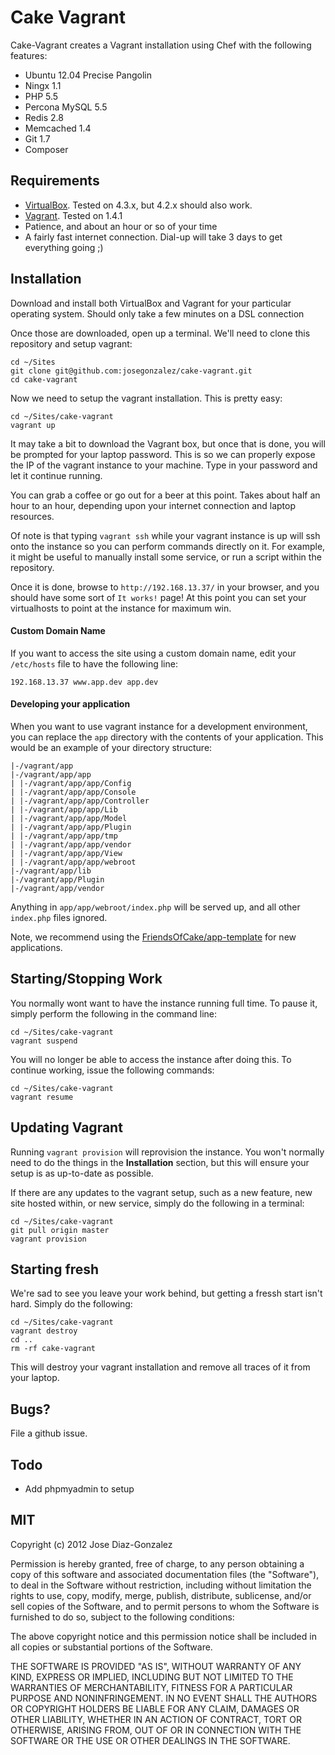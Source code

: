 # Cake Vagrant

Cake-Vagrant creates a Vagrant installation using Chef with the following features:

- Ubuntu 12.04 Precise Pangolin
- Ningx 1.1
- PHP 5.5
- Percona MySQL 5.5
- Redis 2.8
- Memcached 1.4
- Git 1.7
- Composer

## Requirements

- [VirtualBox](https://www.virtualbox.org/wiki/Downloads). Tested on 4.3.x, but 4.2.x should also work.
- [Vagrant](http://www.vagrantup.com/downloads.html). Tested on 1.4.1
- Patience, and about an hour or so of your time
- A fairly fast internet connection. Dial-up will take 3 days to get everything going ;)

## Installation

Download and install both VirtualBox and Vagrant for your particular operating system. Should only take a few minutes on a DSL connection

Once those are downloaded, open up a terminal. We'll need to clone this repository and setup vagrant:

    cd ~/Sites
    git clone git@github.com:josegonzalez/cake-vagrant.git
    cd cake-vagrant

Now we need to setup the vagrant installation. This is pretty easy:

    cd ~/Sites/cake-vagrant
    vagrant up

It may take a bit to download the Vagrant box, but once that is done, you will be prompted for your laptop password. This is so we can properly expose the IP of the vagrant instance to your machine. Type in your password and let it continue running.

You can grab a coffee or go out for a beer at this point. Takes about half an hour to an hour, depending upon your internet connection and laptop resources.

Of note is that typing `vagrant ssh` while your vagrant instance is up will ssh onto the instance so you can perform commands directly on it. For example, it might be useful to manually install some service, or run a script within the repository.

Once it is done, browse to `http://192.168.13.37/` in your browser, and you should have some sort of `It works!` page! At this point you can set your virtualhosts to point at the instance for maximum win.

#### Custom Domain Name

If you want to access the site using a custom domain name, edit your `/etc/hosts` file to have the following line:

    192.168.13.37 www.app.dev app.dev

#### Developing your application

When you want to use vagrant instance for a development environment, you can replace the `app` directory with the contents of your application. This would be an example of your directory structure:

    |-/vagrant/app
    |-/vagrant/app/app
    | |-/vagrant/app/app/Config
    | |-/vagrant/app/app/Console
    | |-/vagrant/app/app/Controller
    | |-/vagrant/app/app/Lib
    | |-/vagrant/app/app/Model
    | |-/vagrant/app/app/Plugin
    | |-/vagrant/app/app/tmp
    | |-/vagrant/app/app/vendor
    | |-/vagrant/app/app/View
    | |-/vagrant/app/app/webroot
    |-/vagrant/app/lib
    |-/vagrant/app/Plugin
    |-/vagrant/app/vendor

Anything in `app/app/webroot/index.php` will be served up, and all other `index.php` files ignored.

Note, we recommend using the [FriendsOfCake/app-template](https://github.com/FriendsOfCake/app-template) for new applications.

## Starting/Stopping Work

You normally wont want to have the instance running full time. To pause it, simply perform the following in the command line:

    cd ~/Sites/cake-vagrant
    vagrant suspend

You will no longer be able to access the instance after doing this. To continue working, issue the following commands:

    cd ~/Sites/cake-vagrant
    vagrant resume

## Updating Vagrant

Running `vagrant provision` will reprovision the instance. You won't normally need to do the things in the **Installation** section, but this will ensure your setup is as up-to-date as possible.

If there are any updates to the vagrant setup, such as a new feature, new site hosted within, or new service, simply do the following in a terminal:

    cd ~/Sites/cake-vagrant
    git pull origin master
    vagrant provision

## Starting fresh

We're sad to see you leave your work behind, but getting a fressh start isn't hard. Simply do the following:

    cd ~/Sites/cake-vagrant
    vagrant destroy
    cd ..
    rm -rf cake-vagrant

This will destroy your vagrant installation and remove all traces of it from your laptop.

## Bugs?

File a github issue.

## Todo

- Add phpmyadmin to setup

## MIT

Copyright (c) 2012 Jose Diaz-Gonzalez

Permission is hereby granted, free of charge, to any person obtaining a copy of this software and associated documentation files (the "Software"), to deal in the Software without restriction, including without limitation the rights to use, copy, modify, merge, publish, distribute, sublicense, and/or sell copies of the Software, and to permit persons to whom the Software is furnished to do so, subject to the following conditions:

The above copyright notice and this permission notice shall be included in all copies or substantial portions of the Software.

THE SOFTWARE IS PROVIDED "AS IS", WITHOUT WARRANTY OF ANY KIND, EXPRESS OR IMPLIED, INCLUDING BUT NOT LIMITED TO THE WARRANTIES OF MERCHANTABILITY, FITNESS FOR A PARTICULAR PURPOSE AND NONINFRINGEMENT. IN NO EVENT SHALL THE AUTHORS OR COPYRIGHT HOLDERS BE LIABLE FOR ANY CLAIM, DAMAGES OR OTHER LIABILITY, WHETHER IN AN ACTION OF CONTRACT, TORT OR OTHERWISE, ARISING FROM, OUT OF OR IN CONNECTION WITH THE SOFTWARE OR THE USE OR OTHER DEALINGS IN THE SOFTWARE.
